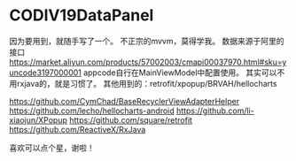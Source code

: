 # CODIV19DataPanel
因为要用到，就随手写了一个。
不正宗的mvvm，莫得学我。
数据来源于阿里的接口 https://market.aliyun.com/products/57002003/cmapi00037970.html#sku=yuncode3197000001 appcode自行在MainViewModel中配置使用。
其实可以不用rxjava的，就是习惯了。
其他用到的：retrofit/xpopup/BRVAH/hellocharts

https://github.com/CymChad/BaseRecyclerViewAdapterHelper
https://github.com/lecho/hellocharts-android
https://github.com/li-xiaojun/XPopup
https://github.com/square/retrofit
https://github.com/ReactiveX/RxJava

喜欢可以点个星，谢啦！
